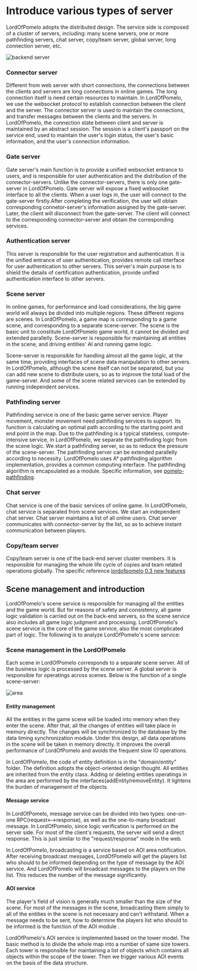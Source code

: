 # Introduce various types of server
 
LordOfPomelo adopts the distributed design. The service side is composed of a cluster of servers, including: many scene servers, one or more pathfinding servers, chat server, copy/team server, global server, long connection server, etc. 
 
![backend server](http://pomelo.netease.com/resource/documentImage/lordofpomelo/servers.png)
 
### Connector server 
 
Different from web server with short connections, the connections between the clients and servers are long connections in online games. The long connection itself is need certain resources to maintain. In LordOfPomelo, we use the websocket protocol to establish connection between the client and the server. The connector server is used to maintain the connections, and transfer messages between the clients and the servers. In LordOfPomelo, the connection state between client and server is maintained by an abstract session. The session is a client's passport on the service end, used to maintain the user's login status, the user's basic information, and the user's connection information. 
 
### Gate server 
 
Gate server's main function is to provide a unified websocket entrance to users, and is responsible for user authentication and the distribution of the connector-servers. Unlike the connector-servers, there is only one gate-server in LordOfPomelo. Gate server will expose a fixed websocket interface to all the clients. When a user logs in, the user will connect to the gate-server firstly.After completing the verification, the user will obtain corresponding connetor-server's information assigned by the gate-server. Later, the client will disconnect from the gate-server. The client will connect to the corresponding connector-server and obtain the corresponding services. 
 
### Authentication server 
 
This server is responsible for the user registration and authentication. It is the unified entrance of user authentication, provides remote call interface for user authentication to other servers. This server's main purpose is to shield the details of certification authentication, provide unified authentication interface to other servers. 
 
### Scene server
 
In online games, for performance and load considerations, the big game world will always be divided into multiple regions. These different regions are scenes. In LordOfPomelo, a game map is corresponding to a game scene, and corresponding to a separate scene-server. The scene is the basic unit to constitute LordOfPomelo game world, it cannot be divided and extended parallelly. Scene-server is responsible for maintaining all entities in the scene, and driving entities' AI and running game logic. 
 
Scene-server is responsible for handling almost all the game logic, at the same time, providing interfaces of scene data manipulation to other servers. In LordOfPomelo, although the scene itself can not be separated, but you can add new scene to distribute users, so as to improve the total load of the game-server. And some of the scene related services can be extended by running independent services. 
 
### Pathfinding server 
 
Pathfinding service is one of the basic game server service. Player movement, monster movement need pathfinding services to support. Its function is calculating an optimal path according to the starting point and end point in the map. Due to the pathfinding is a typical stateless, compute-intensive service, in LordOfPomelo, we separate the pathfinding logic from the scene logic. We start a pathfinding server, so as to reduce the pressure of the scene-server. The pathfinding server can be extended parallelly according to necessity. LordOfPomelo uses A* pathfinding algorithm implementation, provides a common computing interface. The pathfinding algorithm is encapsulated as a module. Specific information, see [pomelo-pathfinding](https://github.com/NetEase/pomelo-pathfinding). 
 
### Chat server 
 
Chat service is one of the basic services of online game. In LordOfPomelo, chat service is separated from scene services. We start an independent chat server. Chat server maintains a list of all online users. Chat server communicates with connector-server by the list, so as to achieve instant communication between players. 
 
### Copy/team server 
 
Copy/team server is one of the back-end server cluster members. It is responsible for managing the whole life cycle of copies and team related operations globally. The specific reference [lordofpomelo 0.3 new features](https://github.com/NetEase/pomelo/wiki/lordofpomelo-0.3%E6%96%B0%E7%89%B9%E6%80%A7)
 
## Scene management and introduction 
 
LordOfPomelo's scene service is responsible for managing all the entities and the game world. But for reasons of safety and consistency, all game logic validation is carried out on the back-end servers, so the scene service also includes all game logic judgment and processing. LordOfPomelo's scene service is the core of the game service, also the most complicated part of logic. The following is to analyze LordOfPomelo's scene service: 
 
### Scene management in the LordOfPomelo 
 
Each scene in LordOfPomelo corresponds to a separate scene server. All of the business logic is processed by the scene server. A global server is responsible for operatings across scenes. Below is the function of a single scene-server: 
 
![area](http://pomelo.netease.com/resource/documentImage/lordofpomelo/area.png)
 
#### Entity management 
 
All the entities in the game scene will be loaded into memory when they enter the scene. After that, all the changes of entities will take place in memory directly. The changes will be synchronized to the database by the data timing synchronization module. Under this design, all data operations in the scene will be taken in memory directly. It improves the overall performance of LordOfPomelo and avoids the frequent slow IO operations. 
 
In LordOfPomelo, the code of entity definition is in the "domain/entity" folder. The definition adopts the object-oriented design thought. All entities are inherited from the entity class. Adding or deleting entities operatings in the area are performed by the interfaces(addEntity/removeEntity). It lightens the burden of management of the objects. 
 
#### Message service 
 
In LordOfPomelo, message service can be divided into two types: one-on-one RPC(request<-->response), as well as the one-to-many broadcast message. 
In LordOfPomelo, since logic verification is performed on the server side. For most of the client's requests, the server will send a direct response. This is just similar to the "request/response" mode in the web. 
 
In LordOfPomelo, broadcasting is a service based on AOI area notification. After receiving broadcast messages, LordOfPomelo will get the players list who should to be informed depending on the type of message by the AOI service. And LordOfPomelo will broadcast messages to the players on the list. This reduces the number of the message significantly.
 
#### AOI service 
 
The player's field of vision is generally much smaller than the size of the scene. For most of the messages in the scene, broadcasting them simply to all of the entities in the scene is not necessary and can't withstand. When a message needs to be sent, how to determine the players list who should to be informed is the function of the AOI module . 
 
LordOfPomelo's AOI service is implemented based on the tower model. The basic method is to divide the whole map into a number of same size towers. Each tower is responsible for maintaining a list of objects which contains all objects within the scope of the tower. Then we trigger various AOI events on the basis of the data structure.

